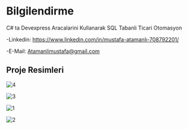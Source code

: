# Bilgilendirme

C# ta Devexpress Aracalarini Kullanarak SQL Tabanli Ticari Otomasyon

-Linkedin: https://www.linkedin.com/in/mustafa-atamanlı-708792201/

-E-Mail: Atamanlimustafa@gmail.com

## Proje Resimleri

![4](https://user-images.githubusercontent.com/75017753/115377106-fa0b0980-a1d7-11eb-8742-a3ce9dbb0a9b.PNG)

![3](https://user-images.githubusercontent.com/75017753/115377113-fbd4cd00-a1d7-11eb-969d-183848d6b47e.PNG)

![1](https://user-images.githubusercontent.com/75017753/115377125-fecfbd80-a1d7-11eb-8519-7abbc7a1cd9a.PNG)

![2](https://user-images.githubusercontent.com/75017753/115377131-01321780-a1d8-11eb-8c81-6d620c2e74be.PNG)



